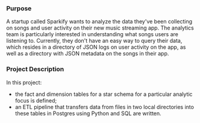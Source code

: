 ### Purpose

A startup called Sparkify wants to analyze the data they've been collecting on songs and user activity on their new music streaming app. The analytics team is particularly interested in understanding what songs users are listening to. Currently, they don't have an easy way to query their data, which resides in a directory of JSON logs on user activity on the app, as well as a directory with JSON metadata on the songs in their app.

### Project Description

In this project:
- the fact and dimension tables for a star schema for a particular analytic focus is defined;  
- an ETL pipeline that transfers data from files in two local directories into these tables in Postgres using Python and SQL are written.